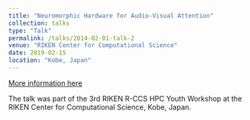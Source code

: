 ```yaml
---
title: "Neuromorphic Hardware for Audio-Visual Attention"
collection: talks
type: "Talk"
permalink: /talks/2014-02-01-talk-2
venue: "RIKEN Center for Computational Science"
date: 2019-02-15
location: "Kobe, Japan"
---
```


[More information here](http://example2.com)

The talk was part of the  3rd RIKEN R-CCS HPC Youth Workshop at the RIKEN Center for Computational Science, Kobe, Japan.
